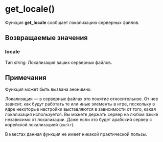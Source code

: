 # get_locale()
Функция **get_locale** сообщает локализацию серверных файлов.

## Возвращаемые значения
### locale
Тип *string*. Локализация ваших серверных файлов.

## Примечания
Функция может быть вызвана анонимно.

Локализация &mdash; в серверных файлах это понятие относительное. От нее зависит, как будут работать те или иные элементы в игре, поскольку в ядре некоторые настройки выставляются в зависимости от того, какая локализация используется. Вы можете держать сервер на любом языке независимо от локализации. Даже если это будет арабский сервер с корейской локализацией (`euckr`).

В квестах данная функция не имеет никакой практической пользы.